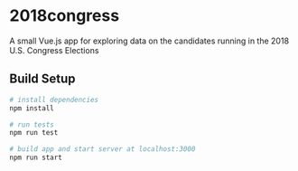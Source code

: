# 2018congress

A small Vue.js app for exploring data on the candidates running in the 2018 U.S. Congress Elections

## Build Setup

``` bash
# install dependencies
npm install

# run tests
npm run test

# build app and start server at localhost:3000
npm run start
